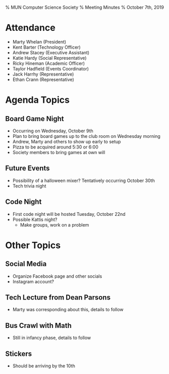 % MUN Computer Science Society
% Meeting Minutes
% October 7th, 2019

# Attendance
* Marty Whelan (President)
* Kent Barter (Technology Officer)
* Andrew Stacey (Executive Assistant)
* Katie Hardy (Social Representative)
* Ricky Hineman (Academic Officer)
* Taylor Hadfield (Events Coordinator)
* Jack Harrhy (Representative)
* Ethan Crann (Representative)

# Agenda Topics

## Board Game Night
- Occurring on Wednesday, October 9th
- Plan to bring board games up to the club room on Wednesday morning
- Andrew, Marty and others to show up early to setup
- Pizza to be acquired around 5:30 or 6:00
- Society members to bring games at own will

## Future Events
- Possibility of a halloween mixer? Tentatively occurring October 30th
- Tech trivia night

## Code Night
- First code night will be hosted Tuesday, October 22nd
- Possible Kattis night?
    * Make groups, work on a problem

# Other Topics

## Social Media
- Organize Facebook page and other socials
- Instagram account?

## Tech Lecture from Dean Parsons
- Marty was corresponding about this, details to follow

## Bus Crawl with Math
- Still in infancy phase, details to follow

## Stickers
- Should be arriving by the 10th